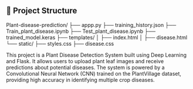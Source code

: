 ## 📂 Project Structure
Plant-disease-prediction/
├── appp.py
├── training_history.json
├── Train_plant_disease.ipynb
├── Test_plant_disease.ipynb
├── trained_model.keras
├── templates/
│   ├── index.html
│   ├── disease.html
└── static/
    ├── styles.css
    ├── disease.css

This project is a Plant Disease Detection System built using Deep Learning and Flask. It allows users to upload plant leaf images and receive predictions about potential diseases. The system is powered by a Convolutional Neural Network (CNN) trained on the PlantVillage dataset, providing high accuracy in identifying multiple crop diseases.
